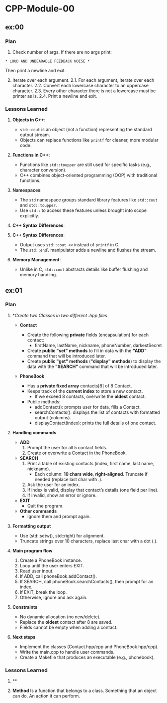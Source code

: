 # CPP-Module-00

## ex:00
### Plan
1. Check number of args. If there are no args print:
```
* LOUD AND UNBEARABLE FEEDBACK NOISE *
```
Then print a newline and exit.

2. Iterate over each argument.
   2.1. For each argument, iterate over each character.
   2.2. Convert each lowercase character to an uppercase character.
   2.3. Every other character there is not a lowercase must be printer as is.
   2.4. Print a newline and exit.

### Lessons Learned

1. **Objects in C++**:
   - `std::cout` is an object (not a function) representing the standard output stream.
   - Objects can replace functions like `printf` for cleaner, more modular code.

2. **Functions in C++**:
   - Functions like `std::toupper` are still used for specific tasks (e.g., character conversion).
   - C++ combines object-oriented programming (OOP) with traditional functions.

3. **Namespaces**:
   - The `std` namespace groups standard library features like `std::cout` and `std::toupper`.
   - Use `std::` to access these features unless brought into scope explicitly.

3. **C++ Syntax Differences**:
4. **C++ Syntax Differences**:
   - Output uses `std::cout <<` instead of `printf` in C.
   - The `std::endl` manipulator adds a newline and flushes the stream.

5. **Memory Management**:
   - Unlike in C, `std::cout` abstracts details like buffer flushing and memory handling.

## ex:01
### Plan
1. **Create two Classes in two different *.hpp files**
   - **Contact**
     - Create the following **private** fields (encapsulation) for each contact:
       - firstName, lastName, nickname, phoneNumber, darkestSecret
     - Create **public "set" methods** to fill in data with the **"ADD"** command that will be introduced later.
     - Create **public "get" methods** (**"display" methods**) to display the data with the **"SEARCH"** command that will be introduced later.

   - **PhoneBook**
     - Has a **private fixed array** contacts[8] of 8 Contact.
     - Keeps track of the **current index** to store a new contact.
       - If we exceed 8 contacts, overwrite the **oldest** contact.
     - Public methods:
       - addContact(): prompts user for data, fills a Contact.
       - searchContacts(): displays the list of contacts with formatted output (columns).
       - displayContact(index): prints the full details of one contact.

2. **Handling commands**
   - **ADD**
     1. Prompt the user for all 5 contact fields.
     2. Create or overwrite a Contact in the PhoneBook.
   - **SEARCH**
     1. Print a table of existing contacts (index, first name, last name, nickname).
        - Each column: **10 chars wide**, **right-aligned**. Truncate if needed (replace last char with .).
     2. Ask the user for an index.
     3. If index is valid, display that contact’s details (one field per line).
     4. If invalid, show an error or ignore.
   - **EXIT**
     - Quit the program.
   - **Other commands**
     - Ignore them and prompt again.

3. **Formatting output**
   - Use <iomanip> (std::setw(), std::right) for alignment.
   - Truncate strings over 10 characters, replace last char with a dot (.).

4. **Main program flow**
   1. Create a PhoneBook instance.
   2. Loop until the user enters EXIT.
   3. Read user input.
   4. If ADD, call phoneBook.addContact().
   5. If SEARCH, call phoneBook.searchContacts(), then prompt for an index.
   6. If EXIT, break the loop.
   7. Otherwise, ignore and ask again.

5. **Constraints**
   - No dynamic allocation (no new/delete).
   - Replace the **oldest** contact after 8 are saved.
   - Fields cannot be empty when adding a contact.

6. **Next steps**
   - Implement the classes (Contact.hpp/cpp and PhoneBook.hpp/cpp).
   - Write the main.cpp to handle user commands.
   - Create a Makefile that produces an executable (e.g., phonebook).

### Lessons Learned
1. **

2. **Method**
   Is a function that belongs to a class. Something that an object can do. An action it can perform.
